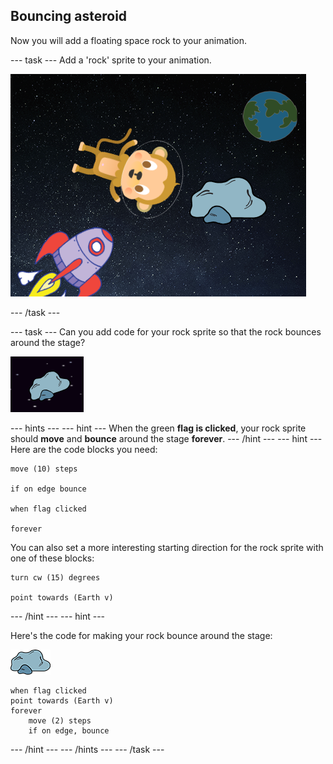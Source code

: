 ## Bouncing asteroid

Now you will add a floating space rock to your animation.

--- task ---
Add a 'rock' sprite to your animation.

![Adding a rock sprite](images/space-rock-sprite.png)

--- /task ---

--- task ---
Can you add code for your rock sprite so that the rock bounces around the stage?

![Testing a bouncing rock](images/space-bounce-test.png)

--- hints ---
--- hint ---
When the green __flag is clicked__, your rock sprite should __move__ and __bounce__ around the stage __forever__.
--- /hint ---
--- hint ---
Here are the code blocks you need:

```blocks3
move (10) steps

if on edge bounce

when flag clicked

forever
```

You can also set a more interesting starting direction for the rock sprite with one of these blocks:

```blocks3
turn cw (15) degrees

point towards (Earth v)
```
--- /hint ---
--- hint ---

Here's the code for making your rock bounce around the stage:

![Rock sprite](images/sprite-rock.png)
```blocks3
when flag clicked
point towards (Earth v)
forever
    move (2) steps
    if on edge, bounce
```
--- /hint ---
--- /hints ---
--- /task ---
